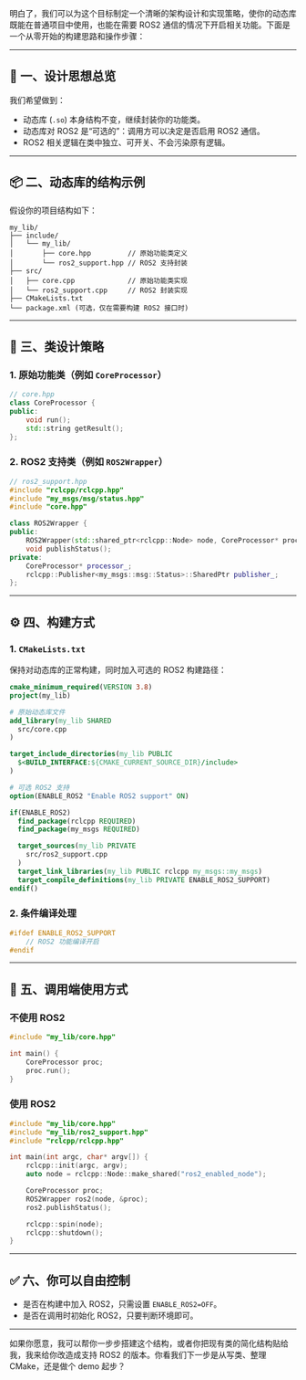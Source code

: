 明白了，我们可以为这个目标制定一个清晰的架构设计和实现策略，使你的动态库既能在普通项目中使用，也能在需要 ROS2 通信的情况下开启相关功能。下面是一个从零开始的构建思路和操作步骤：

---

## 🌱 一、设计思想总览

我们希望做到：

- 动态库 (`.so`) 本身结构不变，继续封装你的功能类。
- 动态库对 ROS2 是“可选的”：调用方可以决定是否启用 ROS2 通信。
- ROS2 相关逻辑在类中独立、可开关、不会污染原有逻辑。

---

## 📦 二、动态库的结构示例

假设你的项目结构如下：

```
my_lib/
├── include/
│   └── my_lib/
│       ├── core.hpp         // 原始功能类定义
│       └── ros2_support.hpp // ROS2 支持封装
├── src/
│   ├── core.cpp             // 原始功能类实现
│   └── ros2_support.cpp     // ROS2 封装实现
├── CMakeLists.txt
└── package.xml (可选，仅在需要构建 ROS2 接口时)
```

---

## 🧠 三、类设计策略

### 1. 原始功能类（例如 `CoreProcessor`）

```cpp
// core.hpp
class CoreProcessor {
public:
    void run();
    std::string getResult();
};
```

### 2. ROS2 支持类（例如 `ROS2Wrapper`）

```cpp
// ros2_support.hpp
#include "rclcpp/rclcpp.hpp"
#include "my_msgs/msg/status.hpp"
#include "core.hpp"

class ROS2Wrapper {
public:
    ROS2Wrapper(std::shared_ptr<rclcpp::Node> node, CoreProcessor* processor);
    void publishStatus();
private:
    CoreProcessor* processor_;
    rclcpp::Publisher<my_msgs::msg::Status>::SharedPtr publisher_;
};
```

---

## ⚙️ 四、构建方式

### 1. `CMakeLists.txt`

保持对动态库的正常构建，同时加入可选的 ROS2 构建路径：

```cmake
cmake_minimum_required(VERSION 3.8)
project(my_lib)

# 原始动态库文件
add_library(my_lib SHARED
  src/core.cpp
)

target_include_directories(my_lib PUBLIC
  $<BUILD_INTERFACE:${CMAKE_CURRENT_SOURCE_DIR}/include>
)

# 可选 ROS2 支持
option(ENABLE_ROS2 "Enable ROS2 support" ON)

if(ENABLE_ROS2)
  find_package(rclcpp REQUIRED)
  find_package(my_msgs REQUIRED)

  target_sources(my_lib PRIVATE
    src/ros2_support.cpp
  )
  target_link_libraries(my_lib PUBLIC rclcpp my_msgs::my_msgs)
  target_compile_definitions(my_lib PRIVATE ENABLE_ROS2_SUPPORT)
endif()
```

### 2. 条件编译处理

```cpp
#ifdef ENABLE_ROS2_SUPPORT
    // ROS2 功能编译开启
#endif
```

---

## 🚀 五、调用端使用方式

### 不使用 ROS2

```cpp
#include "my_lib/core.hpp"

int main() {
    CoreProcessor proc;
    proc.run();
}
```

### 使用 ROS2

```cpp
#include "my_lib/core.hpp"
#include "my_lib/ros2_support.hpp"
#include "rclcpp/rclcpp.hpp"

int main(int argc, char* argv[]) {
    rclcpp::init(argc, argv);
    auto node = rclcpp::Node::make_shared("ros2_enabled_node");

    CoreProcessor proc;
    ROS2Wrapper ros2(node, &proc);
    ros2.publishStatus();

    rclcpp::spin(node);
    rclcpp::shutdown();
}
```

---

## ✅ 六、你可以自由控制

- 是否在构建中加入 ROS2，只需设置 `ENABLE_ROS2=OFF`。
- 是否在调用时初始化 ROS2，只要判断环境即可。

---

如果你愿意，我可以帮你一步步搭建这个结构，或者你把现有类的简化结构贴给我，我来给你改造成支持 ROS2 的版本。你看我们下一步是从写类、整理 CMake，还是做个 demo 起步？